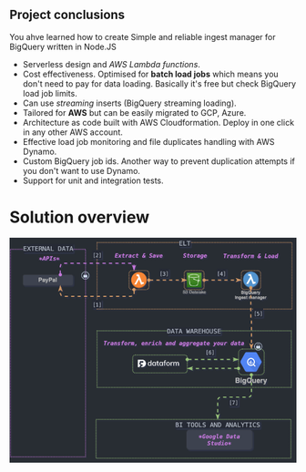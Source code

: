 ## Project conclusions

You ahve learned how to create Simple and reliable ingest manager for BigQuery written in Node.JS

- Serverless design and *AWS Lambda functions*.
- Cost effectiveness. Optimised for **batch load jobs** which means you don't need to pay for data loading. Basically it's free but check BigQuery load job limits.
- Can use *streaming* inserts (BigQuery streaming loading).
- Tailored for **AWS** but can be easily migrated to GCP, Azure.
- Architecture as code built with AWS Cloudformation. Deploy in one click in any other AWS account.
- Effective load job monitoring and file duplicates handling with AWS Dynamo.
- Custom BigQuery job ids. Another way to prevent duplication attempts if you don't want to use Dynamo.
- Support for unit and integration tests.

# Solution overview
![img](img/ingestManager.drawio.png)